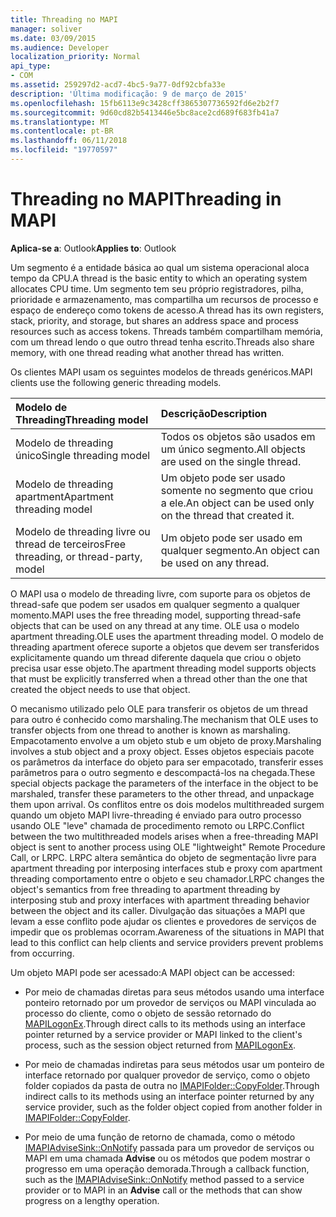 ```yaml
---
title: Threading no MAPI
manager: soliver
ms.date: 03/09/2015
ms.audience: Developer
localization_priority: Normal
api_type:
- COM
ms.assetid: 259297d2-acd7-4bc5-9a77-0df92cbfa33e
description: 'Última modificação: 9 de março de 2015'
ms.openlocfilehash: 15fb6113e9c3428cff3865307736592fd6e2b2f7
ms.sourcegitcommit: 9d60cd82b5413446e5bc8ace2cd689f683fb41a7
ms.translationtype: MT
ms.contentlocale: pt-BR
ms.lasthandoff: 06/11/2018
ms.locfileid: "19770597"
---
```

# <a name="threading-in-mapi"></a><span data-ttu-id="590e9-103">Threading no MAPI</span><span class="sxs-lookup"><span data-stu-id="590e9-103">Threading in MAPI</span></span>

  
  
<span data-ttu-id="590e9-104">**Aplica-se a**: Outlook</span><span class="sxs-lookup"><span data-stu-id="590e9-104">**Applies to**: Outlook</span></span> 
  
<span data-ttu-id="590e9-105">Um segmento é a entidade básica ao qual um sistema operacional aloca tempo da CPU.</span><span class="sxs-lookup"><span data-stu-id="590e9-105">A thread is the basic entity to which an operating system allocates CPU time.</span></span> <span data-ttu-id="590e9-106">Um segmento tem seu próprio registradores, pilha, prioridade e armazenamento, mas compartilha um recursos de processo e espaço de endereço como tokens de acesso.</span><span class="sxs-lookup"><span data-stu-id="590e9-106">A thread has its own registers, stack, priority, and storage, but shares an address space and process resources such as access tokens.</span></span> <span data-ttu-id="590e9-107">Threads também compartilham memória, com um thread lendo o que outro thread tenha escrito.</span><span class="sxs-lookup"><span data-stu-id="590e9-107">Threads also share memory, with one thread reading what another thread has written.</span></span>
  
<span data-ttu-id="590e9-108">Os clientes MAPI usam os seguintes modelos de threads genéricos.</span><span class="sxs-lookup"><span data-stu-id="590e9-108">MAPI clients use the following generic threading models.</span></span>
  
|<span data-ttu-id="590e9-109">**Modelo de Threading**</span><span class="sxs-lookup"><span data-stu-id="590e9-109">**Threading model**</span></span>|<span data-ttu-id="590e9-110">**Descrição**</span><span class="sxs-lookup"><span data-stu-id="590e9-110">**Description**</span></span>|
|:-----|:-----|
|<span data-ttu-id="590e9-111">Modelo de threading único</span><span class="sxs-lookup"><span data-stu-id="590e9-111">Single threading model</span></span>  <br/> |<span data-ttu-id="590e9-112">Todos os objetos são usados em um único segmento.</span><span class="sxs-lookup"><span data-stu-id="590e9-112">All objects are used on the single thread.</span></span>  <br/> |
|<span data-ttu-id="590e9-113">Modelo de threading apartment</span><span class="sxs-lookup"><span data-stu-id="590e9-113">Apartment threading model</span></span>  <br/> |<span data-ttu-id="590e9-114">Um objeto pode ser usado somente no segmento que criou a ele.</span><span class="sxs-lookup"><span data-stu-id="590e9-114">An object can be used only on the thread that created it.</span></span>  <br/> |
|<span data-ttu-id="590e9-115">Modelo de threading livre ou thread de terceiros</span><span class="sxs-lookup"><span data-stu-id="590e9-115">Free threading, or thread-party, model</span></span>  <br/> |<span data-ttu-id="590e9-116">Um objeto pode ser usado em qualquer segmento.</span><span class="sxs-lookup"><span data-stu-id="590e9-116">An object can be used on any thread.</span></span>  <br/> |
   
<span data-ttu-id="590e9-117">O MAPI usa o modelo de threading livre, com suporte para os objetos de thread-safe que podem ser usados em qualquer segmento a qualquer momento.</span><span class="sxs-lookup"><span data-stu-id="590e9-117">MAPI uses the free threading model, supporting thread-safe objects that can be used on any thread at any time.</span></span> <span data-ttu-id="590e9-118">OLE usa o modelo apartment threading.</span><span class="sxs-lookup"><span data-stu-id="590e9-118">OLE uses the apartment threading model.</span></span> <span data-ttu-id="590e9-119">O modelo de threading apartment oferece suporte a objetos que devem ser transferidos explicitamente quando um thread diferente daquela que criou o objeto precisa usar esse objeto.</span><span class="sxs-lookup"><span data-stu-id="590e9-119">The apartment threading model supports objects that must be explicitly transferred when a thread other than the one that created the object needs to use that object.</span></span>
  
<span data-ttu-id="590e9-120">O mecanismo utilizado pelo OLE para transferir os objetos de um thread para outro é conhecido como marshaling.</span><span class="sxs-lookup"><span data-stu-id="590e9-120">The mechanism that OLE uses to transfer objects from one thread to another is known as marshaling.</span></span> <span data-ttu-id="590e9-121">Empacotamento envolve a um objeto stub e um objeto de proxy.</span><span class="sxs-lookup"><span data-stu-id="590e9-121">Marshaling involves a stub object and a proxy object.</span></span> <span data-ttu-id="590e9-122">Esses objetos especiais pacote os parâmetros da interface do objeto para ser empacotado, transferir esses parâmetros para o outro segmento e descompactá-los na chegada.</span><span class="sxs-lookup"><span data-stu-id="590e9-122">These special objects package the parameters of the interface in the object to be marshaled, transfer these parameters to the other thread, and unpackage them upon arrival.</span></span> <span data-ttu-id="590e9-123">Os conflitos entre os dois modelos multithreaded surgem quando um objeto MAPI livre-threading é enviado para outro processo usando OLE "leve" chamada de procedimento remoto ou LRPC.</span><span class="sxs-lookup"><span data-stu-id="590e9-123">Conflict between the two multithreaded models arises when a free-threading MAPI object is sent to another process using OLE "lightweight" Remote Procedure Call, or LRPC.</span></span> <span data-ttu-id="590e9-124">LRPC altera semântica do objeto de segmentação livre para apartment threading por interposing interfaces stub e proxy com apartment threading comportamento entre o objeto e seu chamador.</span><span class="sxs-lookup"><span data-stu-id="590e9-124">LRPC changes the object's semantics from free threading to apartment threading by interposing stub and proxy interfaces with apartment threading behavior between the object and its caller.</span></span> <span data-ttu-id="590e9-125">Divulgação das situações a MAPI que levam a esse conflito pode ajudar os clientes e provedores de serviços de impedir que os problemas ocorram.</span><span class="sxs-lookup"><span data-stu-id="590e9-125">Awareness of the situations in MAPI that lead to this conflict can help clients and service providers prevent problems from occurring.</span></span>
  
<span data-ttu-id="590e9-126">Um objeto MAPI pode ser acessado:</span><span class="sxs-lookup"><span data-stu-id="590e9-126">A MAPI object can be accessed:</span></span>
  
- <span data-ttu-id="590e9-127">Por meio de chamadas diretas para seus métodos usando uma interface ponteiro retornado por um provedor de serviços ou MAPI vinculada ao processo do cliente, como o objeto de sessão retornado do [MAPILogonEx](mapilogonex.md).</span><span class="sxs-lookup"><span data-stu-id="590e9-127">Through direct calls to its methods using an interface pointer returned by a service provider or MAPI linked to the client's process, such as the session object returned from [MAPILogonEx](mapilogonex.md).</span></span>
    
- <span data-ttu-id="590e9-128">Por meio de chamadas indiretas para seus métodos usar um ponteiro de interface retornado por qualquer provedor de serviço, como o objeto folder copiados da pasta de outra no [IMAPIFolder::CopyFolder](imapifolder-copyfolder.md).</span><span class="sxs-lookup"><span data-stu-id="590e9-128">Through indirect calls to its methods using an interface pointer returned by any service provider, such as the folder object copied from another folder in [IMAPIFolder::CopyFolder](imapifolder-copyfolder.md).</span></span>
    
- <span data-ttu-id="590e9-129">Por meio de uma função de retorno de chamada, como o método [IMAPIAdviseSink::OnNotify](imapiadvisesink-onnotify.md) passada para um provedor de serviços ou MAPI em uma chamada **Advise** ou os métodos que podem mostrar o progresso em uma operação demorada.</span><span class="sxs-lookup"><span data-stu-id="590e9-129">Through a callback function, such as the [IMAPIAdviseSink::OnNotify](imapiadvisesink-onnotify.md) method passed to a service provider or to MAPI in an **Advise** call or the methods that can show progress on a lengthy operation.</span></span> 
    

